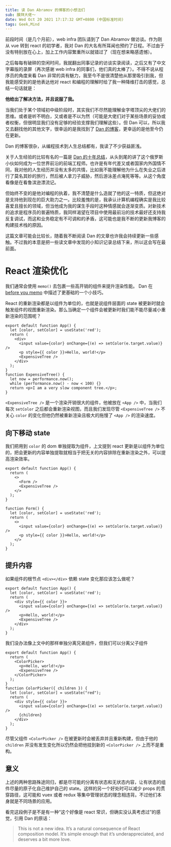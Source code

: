 ```yaml
---
title: 读 Dan Abramov 的博客的小想法们
sub: 膜拜大佬～
date: Wed Oct 20 2021 17:17:32 GMT+0800 (中国标准时间)
tags: Geek,Mind
---
```

前段时间（是几个月前），web infra 团队请到了 Dan Abramov 做访谈。作为刚从 vue 转到 react 的初学者，我对 Dan 的大名有所耳闻也预约了日程。不过由于没有特别放在心上，加上工作内容繁重所以就错过了（现在想来略感遗憾）。

之后每每有破碎的空闲时间，我就翻出同事记录的访谈实录阅读，之后又有了中文字幕版的录屏（再次感谢 web infra 的同事们，他们真的太棒了）。不得不说从程序员的角度来看 Dan 非常的具有魅力，我至今不是很清楚他从那里吸引到我，但我能感受到的是他表达他对 react 和编程的理解时给了我一种降维打击的感觉，总结一句话就是：

**他给出了解决方法，并且说服了我。**

当我们处于某个领域初中级阶段时，其实我们不尽然能理解金字塔顶尖的大佬们的思维。或者是听不明白，又或者是不以为然（可能是大佬们对于某些场景的妥协或者权衡，但很明显我们没有足够的经验支撑我们理解这些）。但 Dan 可以，所以我又去翻找他的其他文字，很幸运的是我找到了 [Dan 的博客](https://overreacted.io/)，更幸运的是他至今仍在更新。

Dan 的博客很杂，从编程技术到人生总结都有，我读了不少获益匪浅。

关于人生经验的比较有名的一篇是 [Dan 的十年总结](https://overreacted.io/zh-hans/my-decade-in-review/)，从头到尾的讲了这个俄罗斯小伙如何成为一位世界前沿的前端工程师。也许是有年代差又或者国家内外国情不同，我对他的人生经历并没有太多的共情，比如我不能理解他为什么在失业之后进行了莫名其妙的旅行，然后被人拿刀子威胁，然后游泳差点淹死等等。从这个角度看像是在看鲁滨逊漂流记。

但始终不变的是他对编程的执着，我不清楚是什么造就了他的这一特质，但这绝对是支持他到现在的巨大助力之一。比较羞愧的是，我承认计算机编程确实是我比较喜爱且擅长的领域，但当他成为我的谋生手段时这种情感就会逐渐变质。对新技术的追求是程序员的普遍特质，我同样渴望在项目中使用最前沿的技术最好还支持我反复调试，而这和业务稳定有不可调和的矛盾，这可能也是我不断的更新我博客的构建技术栈的原因。

这篇文章可能会比较长，随着我不断阅读 Dan 的文章也许我会持续更新一些感触。不过我的本意是把一些读文章中发现的小知识记录总结下来，所以这会写在最前面。

# React 渲染优化

我们通常会使用 `memo()` 去包裹一些高开销的组件来提升渲染性能。 Dan 在 [before you memo](https://overreacted.io/zh-hans/before-you-memo/) 中描述了更基础的一个小技巧。

React 的重新渲染都是以组件为单位的，也就是说组件层面的 state 被更新时就会触发组件的视图重新渲染。那么当确定一个组件会被更新时我们能不能尽量减小重新渲染的范围呢？

```
export default function App() {
  let [color, setColor] = useState('red');
  return (
    <div>
      <input value={color} onChange={(e) => setColor(e.target.value)} />
      <p style={{ color }}>Hello, world!</p>
      <ExpensiveTree />
    </div>
  );
}
function ExpensiveTree() {
  let now = performance.now();
  while (performance.now() - now < 100) {}
  return <p>I am a very slow component tree.</p>;
}
```

`<ExpensiveTree />` 是一个渲染开销很大的组件，他被放在 `<App />` 中，当我们每次 `setColor` 之后都会重新渲染视图，而且我们发现尽管 `<ExpensiveTree />` 不关心 `color` 的变化但他仍然被重新渲染且极大的拖慢了 `<App />` 的渲染速度。

## 向下移动 state

我们把用到 `color` 的 dom 单独提取为组件，上文提到 react 更新是以组件为单位的，把会更新的内容单独提取就相当于把无关的内容排除在重新渲染之外，可以提高渲染效率。

```
export default function App() {
  return (
    <>
      <Form />
      <ExpensiveTree />
    </>
  );
}

function Form() {
  let [color, setColor] = useState('red');
  return (
    <>
      <input value={color} onChange={(e) => setColor(e.target.value)} />
      <p style={{ color }}>Hello, world!</p>
    </>
  );
}
```

## 提升内容

如果组件的根节点 `<div></div>` 依赖 state 变化那应该怎么做呢？

```
export default function App() {
  let [color, setColor] = useState('red');
  return (
    <div style={{ color }}>
      <input value={color} onChange={(e) => setColor(e.target.value)} />
      <p>Hello, world!</p>
      <ExpensiveTree />
    </div>
  );
}
```

我们没办法像上文中的那样单独分离兄弟组件，但我们可以分离父子组件

```
export default function App() {
  return (
    <ColorPicker>
      <p>Hello, world!</p>
      <ExpensiveTree />
    </ColorPicker>
  );
}
function ColorPicker({ children }) {
  let [color, setColor] = useState("red");
  return (
    <div style={{ color }}>
      <input value={color} onChange={(e) => setColor(e.target.value)} />
      {children}
    </div>
  );
}
```

尽管父组件 `<ColorPicker />` 在被更新时会被丢弃并且重新构建，但由于他的 `children` 并没有发生变化所以仍然会把他挂到新的 `<ColorPicker />` 上而不是重构。

## 意义

上述的两种思路殊途同归，都是尽可能的分离有状态和无状态内容，让有状态的组件尽量的原子化自己维护自己的 state。这样的另一个好处时可以减少 props 的贯穿路径，这可能和 vuex 或者 redux 等集中管理状态的理念相违背。不过他们本身就是不同场景的应用。

看完这段例子是不是有一种“这个好像是 react 常识，但确实没认真考虑过”的感觉，引用 Dan 的原话：

> This is not a new idea. It’s a natural consequence of React composition model. It’s simple enough that it’s underappreciated, and deserves a bit more love.
